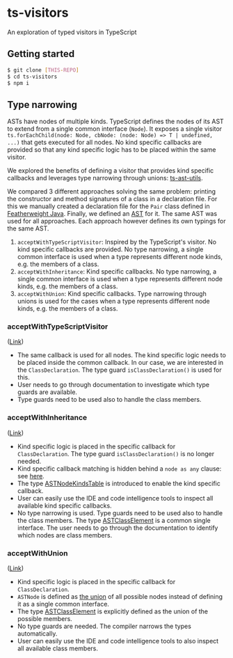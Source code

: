 # ts-visitors

An exploration of typed visitors in TypeScript

## Getting started

```bash
$ git clone [THIS-REPO]
$ cd ts-visitors
$ npm i
```

## Type narrowing

ASTs have nodes of multiple kinds. TypeScript defines the nodes of its AST to extend from a single common interface (`Node`). It exposes a single visitor `ts.forEachChild(node: Node, cbNode: (node: Node) => T | undefined, ...)` that gets executed for all nodes. No kind specific callbacks are provided so that any kind specific logic has to be placed within the same visitor.

We explored the benefits of defining a visitor that provides kind specific callbacks and leverages type narrowing through unions: [ts-ast-utils](https://github.com/proglang/ts-ast-utils).

We compared 3 different approaches solving the same problem: printing the constructor and method signatures of a class in a declaration file. For this we manually created a declaration file for the `Pair` class defined in [Featherweight Java](https://www.cis.upenn.edu/~bcpierce/papers/fj-toplas.pdf). Finally, we defined an [AST](src/type-narrowing/ast.ts) for it. The same AST was used for all approaches. Each approach however defines its own typings for the same AST.

1. `acceptWithTypeScriptVisitor`: Inspired by the TypeScript's visitor. No kind specific callbacks are provided. No type narrowing, a single common interface is used when a type represents different node kinds, e.g. the members of a class.
2. `acceptWithInheritance`: Kind specific callbacks. No type narrowing, a single common interface is used when a type represents different node kinds, e.g. the members of a class.
3. `acceptWithUnion`: Kind specific callbacks. Type narrowing through unions is used for the cases when a type represents different node kinds, e.g. the members of a class.

### acceptWithTypeScriptVisitor

([Link](src/type-narrowing/1_acceptWithTypeScriptVisitor))

- The same callback is used for all nodes. The kind specific logic needs to be placed inside the common callback. In our case, we are interested in the `ClassDeclaration`. The type guard `isClassDeclaration()` is used for this.
- User needs to go through documentation to investigate which type guards are available.
- Type guards need to be used also to handle the class members.

### acceptWithInheritance

([Link](src/type-narrowing/2_acceptWithInheritance))

- Kind specific logic is placed in the specific callback for `ClassDeclaration`. The type guard `isClassDeclaration()` is no longer needed.
- Kind specific callback matching is hidden behind a `node as any` clause: see [here](src/type-narrowing/2_acceptWithInheritance/accept/syntaxKindVisit.ts#L9).
- The type [ASTNodeKindsTable](src/type-narrowing/2_acceptWithInheritance/ast/index.ts#L9) is introduced to enable the kind specific callback.
- User can easily use the IDE and code intelligence tools to inspect all available kind specific callbacks.
- No type narrowing is used. Type guards need to be used also to handle the class members. The type [ASTClassElement](src/type-narrowing/2_acceptWithInheritance/ast/index.ts#L90) is a common single interface. The user needs to go through the documentation to identify which nodes are class members.

### acceptWithUnion

([Link](src/type-narrowing/3_acceptWithUnion))

- Kind specific logic is placed in the specific callback for `ClassDeclaration`.
- `ASTNode` is defined as [the union](src/type-narrowing/3_acceptWithUnion/ast/index.ts#L23) of all possible nodes instead of defining it as a single common interface.
- The type [ASTClassElement](src/type-narrowing/3_acceptWithUnion/ast/index.ts#L90) is explicitly defined as the union of the possible members.
- No type guards are needed. The compiler narrows the types automatically.
- User can easily use the IDE and code intelligence tools to also inspect all available class members.

